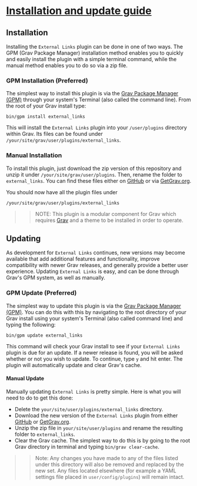 # [Installation and update guide][project]
[project]: https://github.com/sommerregen/grav-plugin-external-links

## Installation

Installing the `External Links` plugin can be done in one of two ways. The GPM (Grav Package Manager) installation method enables you to quickly and easily install the plugin with a simple terminal command, while the manual method enables you to do so via a zip file.

### GPM Installation (Preferred)

The simplest way to install this plugin is via the [Grav Package Manager (GPM)](http://learn.getgrav.org/advanced/grav-gpm) through your system's Terminal (also called the command line). From the root of your Grav install type:

	bin/gpm install external_links

This will install the `External Links` plugin into your `/user/plugins` directory within Grav. Its files can be found under `/your/site/grav/user/plugins/external_links`.

### Manual Installation

To install this plugin, just download the zip version of this repository and unzip it under `/your/site/grav/user/plugins`. Then, rename the folder to `external_links`. You can find these files either on [GitHub](https://github.com/sommerregen/grav-plugin-external-links) or via [GetGrav.org](http://getgrav.org/downloads/plugins).

You should now have all the plugin files under

	/your/site/grav/user/plugins/external_links

>> NOTE: This plugin is a modular component for Grav which requires [Grav](http://github.com/getgrav/grav) and a theme to be installed in order to operate.

## Updating

As development for `External Links` continues, new versions may become available that add additional features and functionality, improve compatibility with newer Grav releases, and generally provide a better user experience. Updating `External Links` is easy, and can be done through Grav's GPM system, as well as manually.

### GPM Update (Preferred)

The simplest way to update this plugin is via the [Grav Package Manager (GPM)](http://learn.getgrav.org/advanced/grav-gpm). You can do this with this by navigating to the root directory of your Grav install using your system's Terminal (also called command line) and typing the following:

	bin/gpm update external_links

This command will check your Grav install to see if your `External Links` plugin is due for an update. If a newer release is found, you will be asked whether or not you wish to update. To continue, type `y` and hit enter. The plugin will automatically update and clear Grav's cache.

#### Manual Update

Manually updating `External Links` is pretty simple. Here is what you will need to do to get this done:

* Delete the `your/site/user/plugins/external_links` directory.
* Download the new version of the `External Links` plugin from either [GitHub](https://github.com/sommerregen/grav-plugin-external-links) or [GetGrav.org](http://getgrav.org/downloads/plugins).
* Unzip the zip file in `your/site/user/plugins` and rename the resulting folder to `external_links`.
* Clear the Grav cache. The simplest way to do this is by going to the root Grav directory in terminal and typing `bin/grav clear-cache`.

>> Note: Any changes you have made to any of the files listed under this directory will also be removed and replaced by the new set. Any files located elsewhere (for example a YAML settings file placed in `user/config/plugins`) will remain intact.
